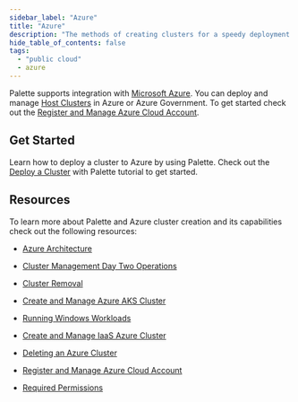 ```yaml
---
sidebar_label: "Azure"
title: "Azure"
description: "The methods of creating clusters for a speedy deployment on any CSP"
hide_table_of_contents: false
tags:
  - "public cloud"
  - azure
---
```


Palette supports integration with [Microsoft Azure](https://azure.microsoft.com/en-us). You can deploy and manage
[Host Clusters](../../../glossary-all.md#host-cluster) in Azure or Azure Government. To get started check out the
[Register and Manage Azure Cloud Account](azure-cloud.md).

## Get Started

Learn how to deploy a cluster to Azure by using Palette. Check out the [Deploy a Cluster](../deploy-k8s-cluster.md) with
Palette tutorial to get started.

## Resources

To learn more about Palette and Azure cluster creation and its capabilities check out the following resources:

- [Azure Architecture](architecture.md)

- [Cluster Management Day Two Operations](../../cluster-management/cluster-management.md)

- [Cluster Removal](../../cluster-management/remove-clusters.md)

- [Create and Manage Azure AKS Cluster](aks.md)

- [Running Windows Workloads](windows.md)

- [Create and Manage IaaS Azure Cluster](create-azure-cluster.md)

- [Deleting an Azure Cluster](../../cluster-management/remove-clusters.md)

- [Register and Manage Azure Cloud Account](azure-cloud.md)

- [Required Permissions](required-permissions.md)
